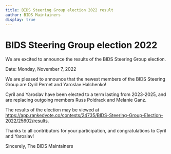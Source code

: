 ```yaml
---
title: BIDS Steering Group election 2022 result
author: BIDS Maintainers
display: true
---
```


# BIDS Steering Group election 2022

We are excited to announce the results of the BIDS Steering Group election.

Date: Monday, November 7, 2022

<!--more-->

We are pleased to announce that the newest members of the BIDS Steering Group are Cyril Pernet and Yaroslav Halchenko!

Cyril and Yaroslav have been elected to a term lasting from 2023-2025, and are replacing outgoing members Russ Poldrack and Melanie Ganz.

The results of the election may be viewed at https://app.rankedvote.co/contests/24735/BIDS-Steering-Group-Election-2022/25602/results.

Thanks to all contributors for your participation, and congratulations to Cyril and Yaroslav!

Sincerely,
The BIDS Maintainers
